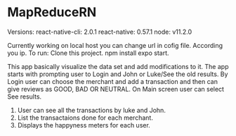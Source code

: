 # MapReduceRN

Versions: 
react-native-cli: 2.0.1
react-native: 0.57.1
node: v11.2.0

Currently working on local host you can change url in cofig file. According you ip.
To run:
 Clone this project.
 npm install
 expo start.

This app basically visualize the data set and add modifications to it.
The app starts with prompting user to Login and John or Luke/See the old results.
By Login user can choose the merchant and add a transaction and then can give reviews as GOOD, BAD OR NEUTRAL.
On Main screen user can select See results.
1. User can see all the transactions by luke and John.
2. List the transactaions done for each merchant.
3. Displays the happyness meters for each user.
